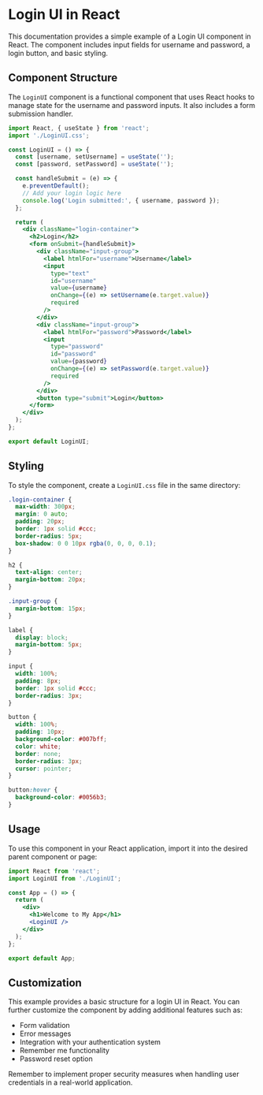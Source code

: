 # Login UI in React #

This documentation provides a simple example of a Login UI component in React. The component includes input fields for username and password, a login button, and basic styling.

## Component Structure ##

The `LoginUI` component is a functional component that uses React hooks to manage state for the username and password inputs. It also includes a form submission handler.

```jsx
import React, { useState } from 'react';
import './LoginUI.css';

const LoginUI = () => {
  const [username, setUsername] = useState('');
  const [password, setPassword] = useState('');

  const handleSubmit = (e) => {
    e.preventDefault();
    // Add your login logic here
    console.log('Login submitted:', { username, password });
  };

  return (
    <div className="login-container">
      <h2>Login</h2>
      <form onSubmit={handleSubmit}>
        <div className="input-group">
          <label htmlFor="username">Username</label>
          <input
            type="text"
            id="username"
            value={username}
            onChange={(e) => setUsername(e.target.value)}
            required
          />
        </div>
        <div className="input-group">
          <label htmlFor="password">Password</label>
          <input
            type="password"
            id="password"
            value={password}
            onChange={(e) => setPassword(e.target.value)}
            required
          />
        </div>
        <button type="submit">Login</button>
      </form>
    </div>
  );
};

export default LoginUI;
```

## Styling ##

To style the component, create a `LoginUI.css` file in the same directory:

```css
.login-container {
  max-width: 300px;
  margin: 0 auto;
  padding: 20px;
  border: 1px solid #ccc;
  border-radius: 5px;
  box-shadow: 0 0 10px rgba(0, 0, 0, 0.1);
}

h2 {
  text-align: center;
  margin-bottom: 20px;
}

.input-group {
  margin-bottom: 15px;
}

label {
  display: block;
  margin-bottom: 5px;
}

input {
  width: 100%;
  padding: 8px;
  border: 1px solid #ccc;
  border-radius: 3px;
}

button {
  width: 100%;
  padding: 10px;
  background-color: #007bff;
  color: white;
  border: none;
  border-radius: 3px;
  cursor: pointer;
}

button:hover {
  background-color: #0056b3;
}
```

## Usage ##

To use this component in your React application, import it into the desired parent component or page:

```jsx
import React from 'react';
import LoginUI from './LoginUI';

const App = () => {
  return (
    <div>
      <h1>Welcome to My App</h1>
      <LoginUI />
    </div>
  );
};

export default App;
```

## Customization ##

This example provides a basic structure for a login UI in React. You can further customize the component by adding additional features such as:

- Form validation
- Error messages
- Integration with your authentication system
- Remember me functionality
- Password reset option

Remember to implement proper security measures when handling user credentials in a real-world application.

